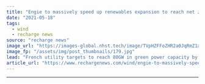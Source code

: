 ```yaml
---
title: "Engie to massively speed up renewables expansion to reach net zero in 2045"
date: "2021-05-18"
tags: 
  - wind
  - recharge news
source: "recharge news"
image_url: "https://images-global.nhst.tech/image/TVpHZFFoZHR2a0JqRmZ1aW5mbEx1U2RQekFzREtQZVEwOGhIaWR1Vk5Gcz0=/nhst/binary/3e682d86e0bcf8af742c8341e52fa1b1"
image_fp: "/assets/img/post_thumbnails/179.jpg"
lead: "French utility targets to reach 80GW in green power capacity by 2030, trying to tap into massive additions expected in its markets"
article_url: "https://www.rechargenews.com/wind/engie-to-massively-speed-up-renewables-expansion-to-reach-net-zero-in-2045/2-1-1012161"
---
```


---
